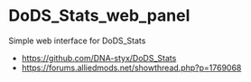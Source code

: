 # DoDS_Stats_web_panel
Simple web interface for DoDS_Stats
* https://github.com/DNA-styx/DoDS_Stats
* https://forums.alliedmods.net/showthread.php?p=1769068
